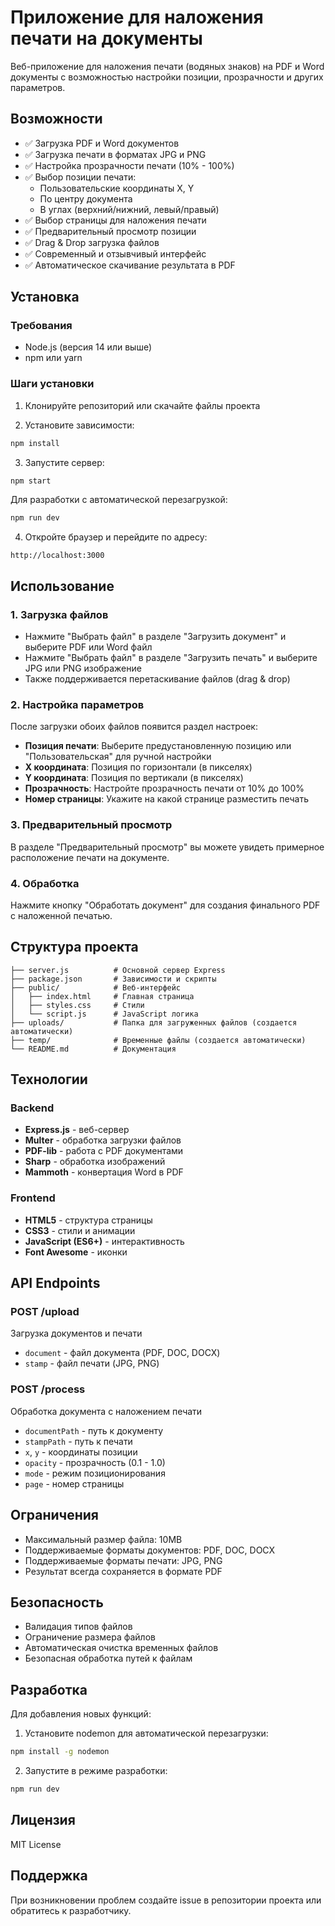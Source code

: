 # Приложение для наложения печати на документы

Веб-приложение для наложения печати (водяных знаков) на PDF и Word документы с возможностью настройки позиции, прозрачности и других параметров.

## Возможности

- ✅ Загрузка PDF и Word документов
- ✅ Загрузка печати в форматах JPG и PNG
- ✅ Настройка прозрачности печати (10% - 100%)
- ✅ Выбор позиции печати:
  - Пользовательские координаты X, Y
  - По центру документа
  - В углах (верхний/нижний, левый/правый)
- ✅ Выбор страницы для наложения печати
- ✅ Предварительный просмотр позиции
- ✅ Drag & Drop загрузка файлов
- ✅ Современный и отзывчивый интерфейс
- ✅ Автоматическое скачивание результата в PDF

## Установка

### Требования

- Node.js (версия 14 или выше)
- npm или yarn

### Шаги установки

1. Клонируйте репозиторий или скачайте файлы проекта

2. Установите зависимости:
```bash
npm install
```

3. Запустите сервер:
```bash
npm start
```

Для разработки с автоматической перезагрузкой:
```bash
npm run dev
```

4. Откройте браузер и перейдите по адресу:
```
http://localhost:3000
```

## Использование

### 1. Загрузка файлов
- Нажмите "Выбрать файл" в разделе "Загрузить документ" и выберите PDF или Word файл
- Нажмите "Выбрать файл" в разделе "Загрузить печать" и выберите JPG или PNG изображение
- Также поддерживается перетаскивание файлов (drag & drop)

### 2. Настройка параметров
После загрузки обоих файлов появится раздел настроек:

- **Позиция печати**: Выберите предустановленную позицию или "Пользовательская" для ручной настройки
- **X координата**: Позиция по горизонтали (в пикселях)
- **Y координата**: Позиция по вертикали (в пикселях)
- **Прозрачность**: Настройте прозрачность печати от 10% до 100%
- **Номер страницы**: Укажите на какой странице разместить печать

### 3. Предварительный просмотр
В разделе "Предварительный просмотр" вы можете увидеть примерное расположение печати на документе.

### 4. Обработка
Нажмите кнопку "Обработать документ" для создания финального PDF с наложенной печатью.

## Структура проекта

```
├── server.js          # Основной сервер Express
├── package.json       # Зависимости и скрипты
├── public/            # Веб-интерфейс
│   ├── index.html     # Главная страница
│   ├── styles.css     # Стили
│   └── script.js      # JavaScript логика
├── uploads/           # Папка для загруженных файлов (создается автоматически)
├── temp/              # Временные файлы (создается автоматически)
└── README.md          # Документация
```

## Технологии

### Backend
- **Express.js** - веб-сервер
- **Multer** - обработка загрузки файлов
- **PDF-lib** - работа с PDF документами
- **Sharp** - обработка изображений
- **Mammoth** - конвертация Word в PDF

### Frontend
- **HTML5** - структура страницы
- **CSS3** - стили и анимации
- **JavaScript (ES6+)** - интерактивность
- **Font Awesome** - иконки

## API Endpoints

### POST /upload
Загрузка документов и печати
- `document` - файл документа (PDF, DOC, DOCX)
- `stamp` - файл печати (JPG, PNG)

### POST /process
Обработка документа с наложением печати
- `documentPath` - путь к документу
- `stampPath` - путь к печати
- `x`, `y` - координаты позиции
- `opacity` - прозрачность (0.1 - 1.0)
- `mode` - режим позиционирования
- `page` - номер страницы

## Ограничения

- Максимальный размер файла: 10MB
- Поддерживаемые форматы документов: PDF, DOC, DOCX
- Поддерживаемые форматы печати: JPG, PNG
- Результат всегда сохраняется в формате PDF

## Безопасность

- Валидация типов файлов
- Ограничение размера файлов
- Автоматическая очистка временных файлов
- Безопасная обработка путей к файлам

## Разработка

Для добавления новых функций:

1. Установите nodemon для автоматической перезагрузки:
```bash
npm install -g nodemon
```

2. Запустите в режиме разработки:
```bash
npm run dev
```

## Лицензия

MIT License

## Поддержка

При возникновении проблем создайте issue в репозитории проекта или обратитесь к разработчику.